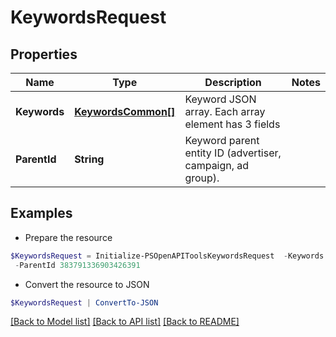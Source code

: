# KeywordsRequest
## Properties

Name | Type | Description | Notes
------------ | ------------- | ------------- | -------------
**Keywords** | [**KeywordsCommon[]**](KeywordsCommon.md) | Keyword JSON array. Each array element has 3 fields | 
**ParentId** | **String** | Keyword parent entity ID (advertiser, campaign, ad group). | 

## Examples

- Prepare the resource
```powershell
$KeywordsRequest = Initialize-PSOpenAPIToolsKeywordsRequest  -Keywords null `
 -ParentId 383791336903426391
```

- Convert the resource to JSON
```powershell
$KeywordsRequest | ConvertTo-JSON
```

[[Back to Model list]](../README.md#documentation-for-models) [[Back to API list]](../README.md#documentation-for-api-endpoints) [[Back to README]](../README.md)

